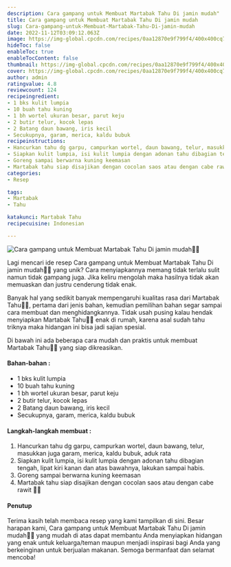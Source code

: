 ```yaml
---
description: Cara gampang untuk Membuat Martabak Tahu Di jamin mudah"
title: Cara gampang untuk Membuat Martabak Tahu Di jamin mudah
slug: Cara-gampang-untuk-Membuat-Martabak-Tahu-Di-jamin-mudah
date: 2022-11-12T03:09:12.063Z
image: https://img-global.cpcdn.com/recipes/0aa12870e9f799f4/400x400cq70/photo.jpg
hideToc: false
enableToc: true
enableTocContent: false
thumbnail: https://img-global.cpcdn.com/recipes/0aa12870e9f799f4/400x400cq70/photo.jpg
cover: https://img-global.cpcdn.com/recipes/0aa12870e9f799f4/400x400cq70/photo.jpg
author: admin
ratingvalue: 4.8
reviewcount: 124
recipeingredient:
- 1 bks kulit lumpia
- 10 buah tahu kuning
- 1 bh wortel ukuran besar, parut keju
- 2 butir telur, kocok lepas
- 2 Batang daun bawang, iris kecil
- Secukupnya, garam, merica, kaldu bubuk
recipeinstructions:
- Hancurkan tahu dg garpu, campurkan wortel, daun bawang, telur, masukkan juga garam, merica, kaldu bubuk, aduk rata
- Siapkan kulit lumpia, isi kulit lumpia dengan adonan tahu dibagian tengah, lipat kiri kanan dan atas bawahnya, lakukan sampai habis.
- Goreng sampai berwarna kuning keemasan
- Martabak tahu siap disajikan dengan cocolan saos atau dengan cabe rawit 🤤🤤
categories:
- Resep

tags:
- Martabak
- Tahu

katakunci: Martabak Tahu
recipecuisine: Indonesian

---
```


![Cara gampang untuk Membuat Martabak Tahu Di jamin mudah👩‍🍳](https://img-global.cpcdn.com/recipes/0aa12870e9f799f4/400x400cq70/photo.jpg)

Lagi mencari ide resep Cara gampang untuk Membuat Martabak Tahu Di jamin mudah👩‍🍳 yang unik? Cara menyiapkannya memang tidak terlalu sulit namun tidak gampang juga. Jika keliru mengolah maka hasilnya tidak akan memuaskan dan justru cenderung tidak enak.

Banyak hal yang sedikit banyak mempengaruhi kualitas rasa dari Martabak Tahu👩‍🍳, pertama dari jenis bahan, kemudian pemilihan bahan segar sampai cara membuat dan menghidangkannya. Tidak usah pusing kalau hendak menyiapkan Martabak Tahu👩‍🍳 enak di rumah, karena asal sudah tahu triknya maka hidangan ini bisa jadi sajian spesial.

Di bawah ini ada beberapa cara mudah dan praktis untuk membuat Martabak Tahu👩‍🍳 yang siap dikreasikan.

<!--inarticleads1-->

#### Bahan-bahan :

- 1 bks kulit lumpia
- 10 buah tahu kuning
- 1 bh wortel ukuran besar, parut keju
- 2 butir telur, kocok lepas
- 2 Batang daun bawang, iris kecil
- Secukupnya, garam, merica, kaldu bubuk

<!--inarticleads2-->

#### Langkah-langkah membuat :

1. Hancurkan tahu dg garpu, campurkan wortel, daun bawang, telur, masukkan juga garam, merica, kaldu bubuk, aduk rata
1. Siapkan kulit lumpia, isi kulit lumpia dengan adonan tahu dibagian tengah, lipat kiri kanan dan atas bawahnya, lakukan sampai habis.
1. Goreng sampai berwarna kuning keemasan
1. Martabak tahu siap disajikan dengan cocolan saos atau dengan cabe rawit 🤤🤤

#### Penutup

Terima kasih telah membaca resep yang kami tampilkan di sini. Besar harapan kami, Cara gampang untuk Membuat Martabak Tahu Di jamin mudah👩‍🍳 yang mudah di atas dapat membantu Anda menyiapkan hidangan yang enak untuk keluarga/teman maupun menjadi inspirasi bagi Anda yang berkeinginan untuk berjualan makanan. Semoga bermanfaat dan selamat mencoba!